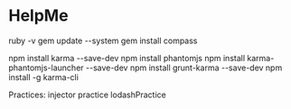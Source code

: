 # HelpMe

ruby -v
gem update --system
gem install compass

npm install karma --save-dev
npm install phantomjs
npm install karma-phantomjs-launcher --save-dev
npm install grunt-karma --save-dev
npm install -g karma-cli

Practices:
injector practice
lodashPractice
